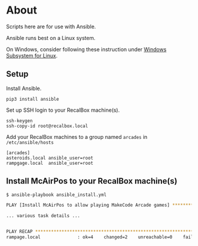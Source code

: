 # About

Scripts here are for use with Ansible.

Ansible runs best on a Linux system. 

On Windows, consider following these instruction under [Windows Subsystem for Linux][6].

[6]: https://docs.microsoft.com/en-us/windows/wsl/install

## Setup

Install Ansible.

```
pip3 install ansible
```

Set up SSH login to your RecalBox machine(s).

```
ssh-keygen
ssh-copy-id root@recalbox.local
```

Add your RecalBox machines to a group named `arcades` 
in `/etc/ansible/hosts`

```
[arcades]
asteroids.local	ansible_user=root
rampgage.local	ansible_user=root
```

## Install McAirPos to your RecalBox machine(s)

```sh
$ ansible-playbook ansible_install.yml

PLAY [Install McAirPos to allow playing MakeCode Arcade games] ***************************************

... various task details ...


PLAY RECAP *******************************************************************************************
rampage.local              : ok=4    changed=2    unreachable=0    failed=0    skipped=0    rescued=0    ignored=0
```
